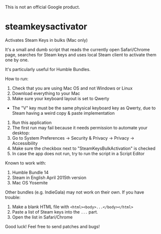 This is not an official Google product.

steamkeysactivator
==================

Activates Steam Keys in bulks (Mac only)

It's a small and dumb script that reads the currently open Safari/Chrome page,
searches for Steam keys and uses local Steam client to activate them one by one.

It's particularly useful for Humble Bundles.

How to run:

1. Check that you are using Mac OS and not Windows or Linux
1. Download everything to your Mac
1. Make sure your keyboard layout is set to Qwerty
  * The "V" key must be the same physical keyboard key as Qwerty, due to Steam having a weird copy & paste implementation
1. Run this application
1. The first run may fail because it needs permission to automate your desktop:
  1. Go to System Preferences → Security & Privacy → Privacy → Accessibility
  1. Make sure the checkbox next to "SteamKeysBulkActivation" is checked
1. In case the app does not run, try to run the script in a Script Editor

Known to work with:

1. Humble Bundle 14
1. Steam in English April 2015th version
1. Mac OS Yosemite

Other bundles (e.g. IndieGala) may not work on their own.  If you have trouble:

1. Make a blank HTML file with `<html><body>...</body></html>`
1. Paste a list of Steam keys into the `...` part.
1. Open the list in Safari/Chrome

Good luck!
Feel free to send patches and bugs!
